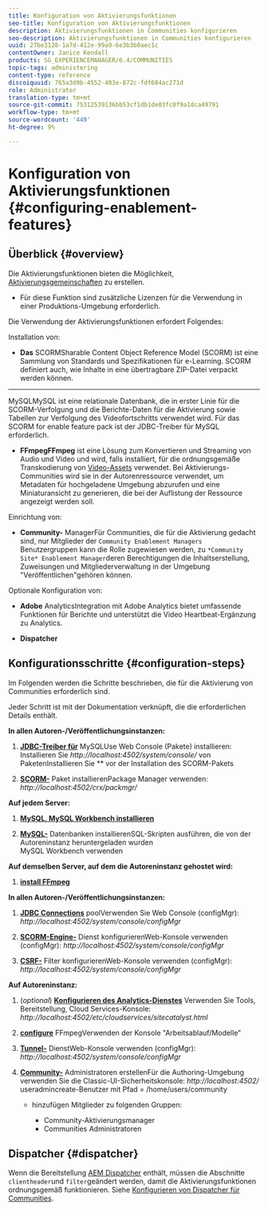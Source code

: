 ```yaml
---
title: Konfiguration von Aktivierungsfunktionen
seo-title: Konfiguration von Aktivierungsfunktionen
description: Aktivierungsfunktionen in Communities konfigurieren
seo-description: Aktivierungsfunktionen in Communities konfigurieren
uuid: 27be3128-1a7d-412e-99a9-6e3b3b0aec1c
contentOwner: Janice Kendall
products: SG_EXPERIENCEMANAGER/6.4/COMMUNITIES
topic-tags: administering
content-type: reference
discoiquuid: 765a3d9b-4552-403e-872c-fdf684ac271d
role: Administrator
translation-type: tm+mt
source-git-commit: 75312539136bb53cf1db1de03fc0f9a1dca49791
workflow-type: tm+mt
source-wordcount: '449'
ht-degree: 9%

---
```



# Konfiguration von Aktivierungsfunktionen {#configuring-enablement-features}

## Überblick {#overview}

Die Aktivierungsfunktionen bieten die Möglichkeit, [Aktivierungsgemeinschaften](overview.md#enablement-community) zu erstellen.

* Für diese Funktion sind zusätzliche Lizenzen für die Verwendung in einer Produktions-Umgebung erforderlich.

Die Verwendung der Aktivierungsfunktionen erfordert Folgendes:

Installation von:

* **Das**
SCORMSharable Content Object Reference Model (SCORM) ist eine Sammlung von Standards und Spezifikationen für e-Learning. SCORM definiert auch, wie Inhalte in eine übertragbare ZIP-Datei verpackt werden können.

* ****
MySQLMySQL ist eine relationale Datenbank, die in erster Linie für die SCORM-Verfolgung und die Berichte-Daten für die Aktivierung sowie Tabellen zur Verfolgung des Videofortschritts verwendet wird. Für das SCORM for enable feature pack ist der JDBC-Treiber für MySQL erforderlich.

* **FFmpegFFmpeg**
ist eine Lösung zum Konvertieren und Streaming von Audio und Video und wird, falls installiert, für die ordnungsgemäße Transkodierung von  [Video-Assets](../../help/sites-authoring/default-components-foundation.md#video) verwendet. Bei Aktivierungs-Communities wird sie in der Autorenressource verwendet, um Metadaten für hochgeladene Umgebung abzurufen und eine Miniaturansicht zu generieren, die bei der Auflistung der Ressource angezeigt werden soll.

Einrichtung von:

* **Community-**
ManagerFür Communities, die für die Aktivierung gedacht sind, nur Mitglieder der 
`Community Enablement Managers` Benutzergruppen kann die Rolle zugewiesen werden, zu  `*Community Site* Enablement Manager`deren Berechtigungen die Inhaltserstellung, Zuweisungen und Mitgliederverwaltung in der Umgebung &quot;Veröffentlichen&quot;gehören können.

Optionale Konfiguration von:

* **Adobe**
AnalyticsIntegration mit Adobe Analytics bietet umfassende Funktionen für Berichte und unterstützt die Video Heartbeat-Ergänzung zu Analytics.

* **Dispatcher**

## Konfigurationsschritte {#configuration-steps}

Im Folgenden werden die Schritte beschrieben, die für die Aktivierung von Communities erforderlich sind.

Jeder Schritt ist mit der Dokumentation verknüpft, die die erforderlichen Details enthält.

**In allen Autoren-/Veröffentlichungsinstanzen:**

1. **[JDBC-Treiber für](deploy-communities.md#jdbc-driver-for-mysql)**
MySQLUse Web Console (Pakete) installieren: Installieren Sie  *http://localhost:4502/system/console/*
von PaketenInstallieren Sie  ** vor der Installation des SCORM-Pakets

1. **[SCORM-](deploy-communities.md#scorm-package)**
Paket installierenPackage Manager verwenden: 
*http://localhost:4502/crx/packmgr/*

**Auf jedem Server:**

1. **[MySQL, MySQL Workbench installieren](mysql.md)**

1. **[MySQL-](mysql.md#database-setup)**
Datenbanken installierenSQL-Skripten ausführen, die von der Autoreninstanz heruntergeladen wurden
\
   MySQL Workbench verwenden

**Auf demselben Server, auf dem die Autoreninstanz gehostet wird:**

1. **[install FFmpeg](ffmpeg.md)**

**In allen Autoren-/Veröffentlichungsinstanzen:**

1. **[JDBC Connections](mysql.md#configure-jdbc-connections)**
poolVerwenden Sie Web Console (configMgr): 
*http://localhost:4502/system/console/configMgr*

1. **[SCORM-Engine-](mysql.md#aem-communities-scormengine-service)**
Dienst konfigurierenWeb-Konsole verwenden (configMgr): 
*http://localhost:4502/system/console/configMgr*

1. **[CSRF-](mysql.md#adobe-granite-csrf-filter)**
Filter konfigurierenWeb-Konsole verwenden (configMgr): 
*http://localhost:4502/system/console/configMgr*

**Auf Autoreninstanz:**

1. (*optional*) **[Konfigurieren des Analytics-Dienstes](analytics.md)**
Verwenden Sie Tools, Bereitstellung, Cloud Services-Konsole: 
*http://localhost:4502/etc/cloudservices/sitecatalyst.html*

1. **[configure](ffmpeg.md#configure-ffmpeg-transcoding-service)**
FFmpegVerwenden der Konsole &quot;Arbeitsablauf/Modelle&quot;

1. **[Tunnel-](deploy-communities.md#tunnel-service-on-author)**
DienstWeb-Konsole verwenden (configMgr): 
*http://localhost:4502/system/console/configMgr*

1. **[Community-](users.md#creating-community-members)** Administratoren erstellenFür die Authoring-Umgebung verwenden Sie die Classic-UI-Sicherheitskonsole:  *http://localhost:4502/*
useradmincreate-Benutzer mit Pfad = /home/users/community

   * hinzufügen Mitglieder zu folgenden Gruppen:

      * Community-Aktivierungsmanager
      * Communities Administratoren

## Dispatcher {#dispatcher}

Wenn die Bereitstellung [AEM Dispatcher](https://helpx.adobe.com/experience-manager/dispatcher/using/dispatcher.html) enthält, müssen die Abschnitte `clientheader`und `filter`geändert werden, damit die Aktivierungsfunktionen ordnungsgemäß funktionieren. Siehe [Konfigurieren von Dispatcher für Communities](dispatcher.md#enablement).
